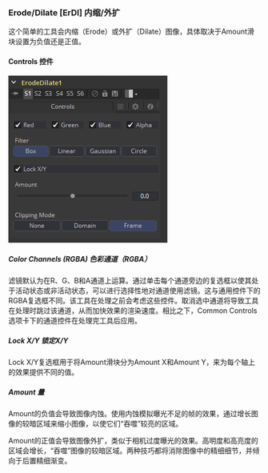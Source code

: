 ### Erode/Dilate [ErDl] 内缩/外扩

这个简单的工具会内缩（Erode）或外扩（Dilate）图像，具体取决于Amount滑块设置为负值还是正值。

#### Controls 控件

![ErDl_Controls](images/ErDl_Controls.png)

##### Color Channels (RGBA) 色彩通道（RGBA）

滤镜默认为在R、G、B和A通道上运算。通过单击每个通道旁边的复选框以使其处于活动状态或非活动状态，可以进行选择性地对通道使用滤镜。这与通用控件下的RGBA复选框不同。该工具在处理之前会考虑这些控件。取消选中通道将导致工具在处理时跳过该通道，从而加快效果的渲染速度。相比之下，Common Controls选项卡下的通道控件在处理完工具后应用。

##### Lock X/Y 锁定X/Y

Lock X/Y复选框用于将Amount滑块分为Amount X和Amount Y，来为每个轴上的效果提供不同的值。

##### Amount 量

Amount的负值会导致图像内蚀。使用内蚀模拟曝光不足的帧的效果，通过增长图像的较暗区域来缩小图像，以使它们“吞噬”较亮的区域。

Amount的正值会导致图像外扩，类似于相机过度曝光的效果。高明度和高亮度的区域会增长，“吞噬”图像的较暗区域。两种技巧都将消除图像中的精细细节，并倾向于后置精细渐变。